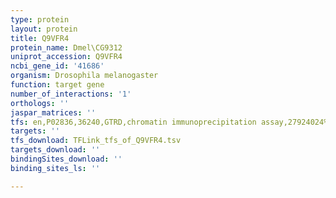 ```yaml
---
type: protein
layout: protein
title: Q9VFR4
protein_name: Dmel\CG9312
uniprot_accession: Q9VFR4
ncbi_gene_id: '41686'
organism: Drosophila melanogaster
function: target gene
number_of_interactions: '1'
orthologs: ''
jaspar_matrices: ''
tfs: en,P02836,36240,GTRD,chromatin immunoprecipitation assay,27924024%5Buid%5D,No
targets: ''
tfs_download: TFLink_tfs_of_Q9VFR4.tsv
targets_download: ''
bindingSites_download: ''
binding_sites_ls: ''

---
```

